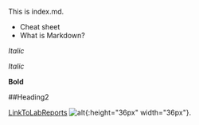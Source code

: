 This is index.md.

* Cheat sheet
* What is Markdown?

_Italic_

*Italic*

**Bold**

##Heading2

[LinkToLabReports](https://charlotqi.github.io/cse15l-lab-reports/)
![alt](https://pngimg.com/uploads/apple/apple_PNG12405.png){:height="36px" width="36px"}.
